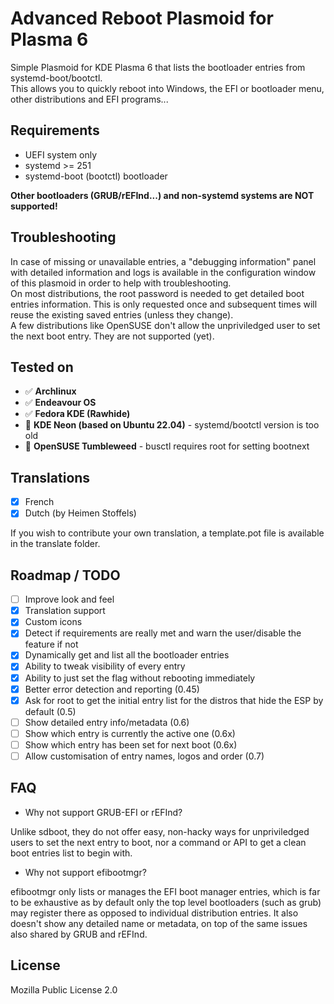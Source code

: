 # Advanced Reboot Plasmoid for Plasma 6

Simple Plasmoid for KDE Plasma 6 that lists the bootloader entries from systemd-boot/bootctl.  
This allows you to quickly reboot into Windows, the EFI or bootloader menu, other distributions and EFI programs...

## Requirements

- UEFI system only
- systemd >= 251
- systemd-boot (bootctl) bootloader

**Other bootloaders (GRUB/rEFInd...) and non-systemd systems are NOT supported!**

## Troubleshooting

In case of missing or unavailable entries, a "debugging information" panel with detailed information and logs is available in the configuration window of this plasmoid in order to help with troubleshooting.  
On most distributions, the root password is needed to get detailed boot entries information. This is only requested once and subsequent times will reuse the existing saved entries (unless they change).  
A few distributions like OpenSUSE don't allow the unpriviledged user to set the next boot entry. They are not supported (yet).

## Tested on

- ✅ **Archlinux**
- ✅ **Endeavour OS**
- ✅ **Fedora KDE (Rawhide)**
- 🚫 **KDE Neon (based on Ubuntu 22.04)** - systemd/bootctl version is too old
- 🚫 **OpenSUSE Tumbleweed** - busctl requires root for setting bootnext

## Translations

- [X] French
- [X] Dutch (by Heimen Stoffels)

If you wish to contribute your own translation, a template.pot file is available in the translate folder.

## Roadmap / TODO

- [ ] Improve look and feel
- [X] Translation support
- [X] Custom icons
- [X] Detect if requirements are really met and warn the user/disable the feature if not
- [X] Dynamically get and list all the bootloader entries
- [X] Ability to tweak visibility of every entry
- [X] Ability to just set the flag without rebooting immediately
- [X] Better error detection and reporting (0.45)
- [X] Ask for root to get the initial entry list for the distros that hide the ESP by default (0.5)
- [ ] Show detailed entry info/metadata (0.6)
- [ ] Show which entry is currently the active one (0.6x)
- [ ] Show which entry has been set for next boot (0.6x)
- [ ] Allow customisation of entry names, logos and order (0.7)

## FAQ

- Why not support GRUB-EFI or rEFInd?

Unlike sdboot, they do not offer easy, non-hacky ways for unpriviledged users to set the next entry to boot, nor a command or API to get a clean boot entries list to begin with.

- Why not support efibootmgr?

efibootmgr only lists or manages the EFI boot manager entries, which is far to be exhaustive as by default only the top level bootloaders (such as grub) may register there as opposed to individual distribution entries. It also doesn't show any detailed name or metadata, on top of the same issues also shared by GRUB and rEFInd.

## License

Mozilla Public License 2.0
